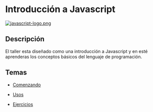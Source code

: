 # Introducción a Javascript

[![javascript-logo.png](https://s18.postimg.org/sfc1ziueh/javascript-logo.png)](https://postimg.org/image/6g5ncbdk5/)

## Descripción

El taller esta diseñado como una introducción a Javascript y en esté aprenderas los conceptos básicos del lenguaje de programación. 

## Temas

* [Comenzando](/Talleres/Javascript/Page2.md)

* [Usos](/Talleres/Mi_amiga_terminal/Page3.md)

* [Ejercicios](/Talleres/Mi_amiga_terminal/Page4.md)

